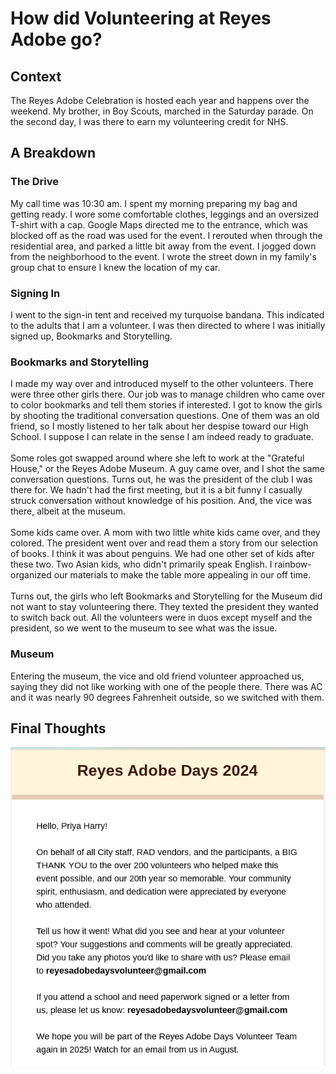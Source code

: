# How did Volunteering at Reyes Adobe go?

## Context
The Reyes Adobe Celebration is hosted each year and happens over the weekend.
My brother, in Boy Scouts, marched in the Saturday parade. 
On the second day, I was there to earn my volunteering credit for NHS.

## A Breakdown
### The Drive
My call time was 10:30 am. I spent my morning preparing my bag and getting ready. I wore some comfortable clothes, leggings and an oversized T-shirt with a cap. Google Maps directed me to the entrance, which was blocked off as the road was used for the event. I rerouted when through the residential area, and parked a little bit away from the event. I jogged down from the neighborhood to the event. I wrote the street down in my family's group chat to ensure I knew the location of my car.

### Signing In
I went to the sign-in tent and received my turquoise bandana. This indicated to the adults that I am a volunteer. I was then directed to where I was initially signed up, Bookmarks and Storytelling.

### Bookmarks and Storytelling
I made my way over and introduced myself to the other volunteers. There were three other girls there. Our job was to manage children who came over to color bookmarks and tell them stories if interested. I got to know the girls by shooting the traditional conversation questions. One of them was an old friend, so I mostly listened to her talk about her despise toward our High School. I suppose I can relate in the sense I am indeed ready to graduate. <br><br>
Some roles got swapped around where she left to work at the "Grateful House," or the Reyes Adobe Museum. A guy came over, and I shot the same conversation questions. Turns out, he was the president of the club I was there for. We hadn't had the first meeting, but it is a bit funny I casually struck conversation without knowledge of his position. And, the vice was there, albeit at the museum. 
<br><br>
Some kids came over. A mom with two little white kids came over, and they colored. The president went over and read them a story from our selection of books. I think it was about penguins. We had one other set of kids after these two. Two Asian kids, who didn't primarily speak English. I rainbow-organized our materials to make the table more appealing in our off time. 
<br><br>
Turns out, the girls who left Bookmarks and Storytelling for the Museum did not want to stay volunteering there. They texted the president they wanted to switch back out. All the volunteers were in duos except myself and the president, so we went to the museum to see what was the issue.
### Museum
Entering the museum, the vice and old friend volunteer approached us, saying they did not like working with one of the people there. There was AC and it was nearly 90 degrees Fahrenheit outside, so we switched with them. 

## Final Thoughts


!["Email"](https://github.com/CaptainSapphire/PH-s-Blog/blob/main/assets/October%202024/Screenshot%202024-10-09%209.43.29%20AM.png?raw=true)
